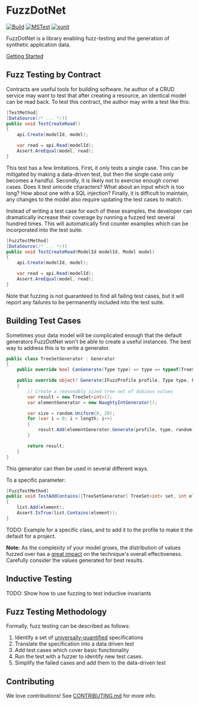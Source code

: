 # FuzzDotNet

[![Build](https://img.shields.io/github/workflow/status/pensono/FuzzDotNet/Build/master?label=Build)](https://github.com/pensono/FuzzDotNet/actions?query=workflow%3ABuild+branch%3Amaster) [![MSTest](https://img.shields.io/nuget/v/FuzzDotNet.MSTest.svg?label=MSTest&logo=nuget)](https://www.nuget.org/packages/FuzzDotNet.MSTest) [![xunit](https://img.shields.io/nuget/v/FuzzDotNet.Xunit.svg?label=xunit&logo=nuget)](https://www.nuget.org/packages/FuzzDotNet.Xunit)

FuzzDotNet is a library enabling fuzz-testing and the generation of synthetic application data.

[Getting Started](./docs/Getting%20Started.md)

## Fuzz Testing by Contract

Contracts are useful tools for building software. he author of a CRUD service may want to test that after creating a resource, an identical model can be read back. To test this contract, the author may write a test like this:

```csharp
[TestMethod]
[DataSource(/* ... */)]
public void TestCreateRead()
{
    api.Create(modelId, model);

    var read = api.Read(modelId);
    Assert.AreEqual(model, read);
}
```

This test has a few limitations. First, it only tests a single case. This can be mitigated by making a data-driven test, but then the single case only becomes a handful. Secondly, it is likely not to exercise enough corner cases. Does it test unicode characters? What about an input which is too long? How about one with a SQL injection? Finally, it is difficult to maintain, any changes to the model also require updating the test cases to match.

Instead of writing a test case for each of these examples, the developer can dramatically increase their coverage by running a fuzzed test several hundred times. This will automatically find counter examples which can be incorporated into the test suite.

```csharp
[FuzzTestMethod]
[DataSource(/* ... */)]
public void TestCreateRead(ModelId modelId, Model model)
{
    api.Create(modelId, model);

    var read = api.Read(modelId);
    Assert.AreEqual(model, read);
}
```

Note that fuzzing is not guaranteed to find all failing test cases, but it will report any failures to be permanently included into the test suite.

## Building Test Cases

Sometimes your data model will be complicated enough that the default generators FuzzDotNet won't be able to create a useful instances. The best way to address this is to write a generator.

```csharp
public class TreeSetGenerator : Generator
{
    public override bool CanGenerate(Type type) => type == typeof(TreeSet<int>);

    public override object? Generate(IFuzzProfile profile, Type type, FuzzRandom random)
    {
        // Create a reasonably sized tree-set of dubious values
        var result = new TreeSet<int>();
        var elementGenerator = new NaughtyIntGenerator();

        var size = random.Uniform(0, 20);
        for (var i = 0; i < length; i++)
        {
            result.Add(elementGenerator.Generate(profile, type, random));
        }

        return result;
    }
}
```

This generator can then be used in several different ways.

To a specific parameter:

```csharp
[FuzzTestMethod]
public void TestAddContains([TreeSetGenerator] TreeSet<int> set, int element)
{
    list.Add(element);
    Assert.IsTrue(list.Contains(element));
}
```

TODO: Example for a specific class, and to add it to the profile to make it the default for a project.

**Note:** As the complexity of your model grows, the distribution of values fuzzed over has a [great impact][1] on the technique's overall effectiveness. Carefully consider the values generated for best results.

[1]: http://homepages.inf.ed.ac.uk/hleather/publications/2018_deepfuzzing_issta.pdf

## Inductive Testing

TODO: Show how to use fuzzing to test inductive invariants

## Fuzz Testing Methodology

Formally, fuzz testing can be described as follows:

1. Identify a set of [universally-quantified](https://en.wikipedia.org/wiki/Universal_quantification) specifications
1. Translate the specification into a data driven test
1. Add test cases which cover basic functionality
1. Run the test with a fuzzer to identify new test cases.
1. Simplify the failed cases and add them to the data-driven test

## Contributing

We love contributions! See [CONTRIBUTING.md](./CONTRIBUTING.md) for more info.